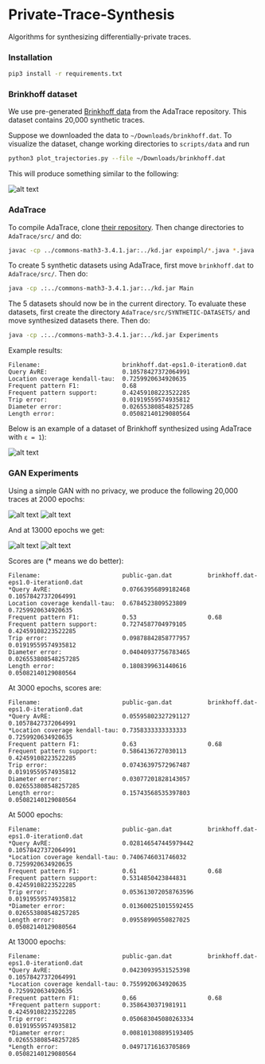 # Private-Trace-Synthesis
Algorithms for synthesizing differentially-private traces.

### Installation
```bash
pip3 install -r requirements.txt
```

### Brinkhoff dataset
We use pre-generated [Brinkhoff data](https://github.com/git-disl/AdaTrace/blob/master/brinkhoff.dat) from the AdaTrace repository. This dataset contains 20,000 synthetic traces.

Suppose we downloaded the data to `~/Downloads/brinkhoff.dat`. To visualize the dataset, change working directories to `scripts/data` and run

```bash
python3 plot_trajectories.py --file ~/Downloads/brinkhoff.dat
```

This will produce something similar to the following:

![alt text](images/brinkhoff.png)

### AdaTrace
To compile AdaTrace, clone [their repository](https://github.com/git-disl/AdaTrace/blob/master). Then change directories to `AdaTrace/src/` and do:

```bash
javac -cp ../commons-math3-3.4.1.jar:../kd.jar expoimpl/*.java *.java
```

To create 5 synthetic datasets using AdaTrace, first move `brinkhoff.dat` to `AdaTrace/src/`. Then do:

```bash
java -cp .:../commons-math3-3.4.1.jar:../kd.jar Main
```

The 5 datasets should now be in the current directory. To evaluate these datasets, first create the directory `AdaTrace/src/SYNTHETIC-DATASETS/` and move synthesized datasets there. Then do:

```bash
java -cp .:../commons-math3-3.4.1.jar:../kd.jar Experiments
```

Example results:

```
Filename:                       brinkhoff.dat-eps1.0-iteration0.dat
Query AvRE:                     0.10578427372064991
Location coverage kendall-tau:  0.7259920634920635
Frequent pattern F1:            0.68
Frequent pattern support:       0.42459108223522285
Trip error:                     0.01919559574935812
Diameter error:                 0.026553808548257285
Length error:                   0.05082140129080564
```

Below is an example of a dataset of Brinkhoff synthesized using AdaTrace with `ε = 1`):

![alt text](images/adatrace.png)

### GAN Experiments

Using a simple GAN with no privacy, we produce the following 20,000 traces at 2000 epochs:

![alt text](images/public-gan.png) ![alt text](images/brinkhoff.png)

And at 13000 epochs we get:

![alt text](images/public-gan-E13000.png) ![alt text](images/brinkhoff.png)

Scores are (* means we do better):

```
Filename:                       public-gan.dat          brinkhoff.dat-eps1.0-iteration0.dat
*Query AvRE:                    0.07663956899182468     0.10578427372064991
Location coverage kendall-tau:  0.6784523809523809      0.7259920634920635
Frequent pattern F1:            0.53                    0.68
Frequent pattern support:       0.7274587704979105      0.42459108223522285
Trip error:                     0.09878842858777957     0.01919559574935812
Diameter error:                 0.04040937756783465     0.026553808548257285
Length error:                   0.1808399631440616      0.05082140129080564
```

At 3000 epochs, scores are:

```
Filename:                       public-gan.dat          brinkhoff.dat-eps1.0-iteration0.dat
*Query AvRE:                    0.05595802327291127     0.10578427372064991
*Location coverage kendall-tau: 0.7358333333333333      0.7259920634920635
Frequent pattern F1:            0.63                    0.68
Frequent pattern support:       0.5864136727030113      0.42459108223522285
Trip error:                     0.07436397572967487     0.01919559574935812
Diameter error:                 0.03077201828143057     0.026553808548257285
Length error:                   0.15743568535397803     0.05082140129080564
```

At 5000 epochs:

```
Filename:                       public-gan.dat          brinkhoff.dat-eps1.0-iteration0.dat
*Query AvRE:                    0.028146547445979442    0.10578427372064991
*Location coverage kendall-tau: 0.7406746031746032      0.7259920634920635
Frequent pattern F1:            0.61                    0.68
Frequent pattern support:       0.5314850423844831      0.42459108223522285
Trip error:                     0.053613072058763596    0.01919559574935812
*Diameter error:                0.013600251015592455    0.026553808548257285
Length error:                   0.09558990550827025     0.05082140129080564
```

At 13000 epochs:

```
Filename:                       public-gan.dat          brinkhoff.dat-eps1.0-iteration0.dat
*Query AvRE:                    0.04230939531525398     0.10578427372064991
*Location coverage kendall-tau: 0.7559920634920635      0.7259920634920635
Frequent pattern F1:            0.66                    0.68
*Frequent pattern support:      0.3586430371981911      0.42459108223522285
Trip error:                     0.050683045080263334    0.01919559574935812
*Diameter error:                0.008101308895193405    0.026553808548257285
*Length error:                  0.04971716163705869     0.05082140129080564
```